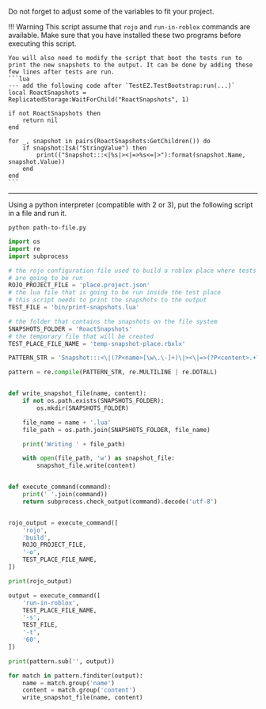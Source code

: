 Do not forget to adjust some of the variables to fit your project.

!!! Warning
	This script assume that `rojo` and `run-in-roblox` commands are available. Make sure that you have installed these two programs before executing this script.

	You will also need to modify the script that boot the tests run to print the new snapshots to the output. It can be done by adding these few lines after tests are run.
	```lua
	--- add the following code after `TestEZ.TestBootstrap:run(...)`
	local RoactSnapshots = ReplicatedStorage:WaitForChild("RoactSnapshots", 1)

	if not RoactSnapshots then
		return nil
	end

	for _, snapshot in pairs(RoactSnapshots:GetChildren()) do
		if snapshot:IsA("StringValue") then
			print(("Snapshot:::<|%s|><|=>%s<=|>"):format(snapshot.Name, snapshot.Value))
		end
	end
	```

---

Using a python interpreter (compatible with 2 or 3), put the following script in a file and run it.
```
python path-to-file.py
```

```python
import os
import re
import subprocess

# the rojo configuration file used to build a roblox place where tests
# are going to be run
ROJO_PROJECT_FILE = 'place.project.json'
# the lua file that is going to be run inside the test place
# this script needs to print the snapshots to the output
TEST_FILE = 'bin/print-snapshots.lua'

# the folder that contains the snapshots on the file system
SNAPSHOTS_FOLDER = 'RoactSnapshots'
# the temporary file that will be created
TEST_PLACE_FILE_NAME = 'temp-snapshot-place.rbxlx'

PATTERN_STR = 'Snapshot:::<\|(?P<name>[\w\.\-]+)\|><\|=>(?P<content>.+?)<=\|>\n'

pattern = re.compile(PATTERN_STR, re.MULTILINE | re.DOTALL)


def write_snapshot_file(name, content):
    if not os.path.exists(SNAPSHOTS_FOLDER):
        os.mkdir(SNAPSHOTS_FOLDER)

    file_name = name + '.lua'
    file_path = os.path.join(SNAPSHOTS_FOLDER, file_name)

    print('Writing ' + file_path)

    with open(file_path, 'w') as snapshot_file:
        snapshot_file.write(content)


def execute_command(command):
    print(' '.join(command))
    return subprocess.check_output(command).decode('utf-8')


rojo_output = execute_command([
    'rojo',
    'build',
    ROJO_PROJECT_FILE,
    '-o',
    TEST_PLACE_FILE_NAME,
])

print(rojo_output)

output = execute_command([
    'run-in-roblox',
    TEST_PLACE_FILE_NAME,
    '-s',
    TEST_FILE,
    '-t',
    '60',
])

print(pattern.sub('', output))

for match in pattern.finditer(output):
    name = match.group('name')
    content = match.group('content')
	write_snapshot_file(name, content)
```
